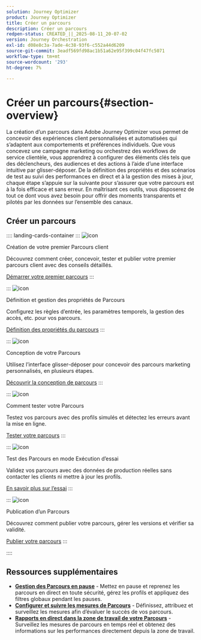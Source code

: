 ```yaml
---
solution: Journey Optimizer
product: Journey Optimizer
title: Créer un parcours
description: Créer un parcours
redpen-status: CREATED_||_2025-08-11_20-07-02
version: Journey Orchestration
exl-id: d08e8c3a-7ade-4c38-93f6-c552a44d6209
source-git-commit: 3eadf569fd98ac1b51a62e95f399c04f47fc5071
workflow-type: tm+mt
source-wordcount: '293'
ht-degree: 7%

---
```


# Créer un parcours{#section-overview}

La création d’un parcours dans Adobe Journey Optimizer vous permet de concevoir des expériences client personnalisées et automatisées qui s’adaptent aux comportements et préférences individuels. Que vous concevez une campagne marketing ou orchestrez des workflows de service clientèle, vous apprendrez à configurer des éléments clés tels que des déclencheurs, des audiences et des actions à l’aide d’une interface intuitive par glisser-déposer. De la définition des propriétés et des scénarios de test au suivi des performances en direct et à la gestion des mises à jour, chaque étape s’appuie sur la suivante pour s’assurer que votre parcours est à la fois efficace et sans erreur. En maîtrisant ces outils, vous disposerez de tout ce dont vous avez besoin pour offrir des moments transparents et pilotés par les données sur l’ensemble des canaux.

## Créer un parcours

:::: landing-cards-container
:::
![icon](https://cdn.experienceleague.adobe.com/icons/circle-play.svg)

Création de votre premier Parcours client

Découvrez comment créer, concevoir, tester et publier votre premier parcours client avec des conseils détaillés.

[Démarrer votre premier parcours](../using/building-journeys/journey-gs.md)
:::

:::
![icon](https://cdn.experienceleague.adobe.com/icons/gear.svg)

Définition et gestion des propriétés de Parcours

Configurez les règles d’entrée, les paramètres temporels, la gestion des accès, etc. pour vos parcours.

[Définition des propriétés du parcours](../using/building-journeys/journey-properties.md)
:::

:::
![icon](https://cdn.experienceleague.adobe.com/icons/puzzle-piece.svg)

Conception de votre Parcours

Utilisez l’interface glisser-déposer pour concevoir des parcours marketing personnalisés, en plusieurs étapes.

[Découvrir la conception de parcours](../using/building-journeys/using-the-journey-designer.md)
:::

:::
![icon](https://cdn.experienceleague.adobe.com/icons/list-check.svg)

Comment tester votre Parcours

Testez vos parcours avec des profils simulés et détectez les erreurs avant la mise en ligne.

[Tester votre parcours](../using/building-journeys/testing-the-journey.md)
:::

:::
![icon](https://cdn.experienceleague.adobe.com/icons/screwdriver-wrench.svg)

Test des Parcours en mode Exécution d’essai

Validez vos parcours avec des données de production réelles sans contacter les clients ni mettre à jour les profils.

[En savoir plus sur l’essai](../using/building-journeys/journey-dry-run.md)
:::

:::
![icon](https://cdn.experienceleague.adobe.com/icons/circle-play.svg)

Publication d’un Parcours

Découvrez comment publier votre parcours, gérer les versions et vérifier sa validité.

[Publier votre parcours](../using/building-journeys/publishing-the-journey.md)
:::

::::


## Ressources supplémentaires

- **[Gestion des Parcours en pause](../using/building-journeys/journey-pause.md)** - Mettez en pause et reprenez les parcours en direct en toute sécurité, gérez les profils et appliquez des filtres globaux pendant les pauses.
- **[Configurer et suivre les mesures de Parcours](../using/building-journeys/success-metrics.md)** - Définissez, attribuez et surveillez les mesures afin d’évaluer le succès de vos parcours.
- **[Rapports en direct dans la zone de travail de votre Parcours](../using/building-journeys/report-journey.md)** - Surveillez les mesures de parcours en temps réel et obtenez des informations sur les performances directement depuis la zone de travail.
